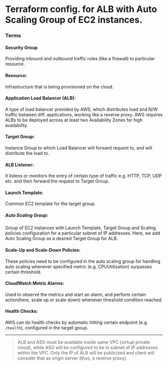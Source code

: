 # Terraform config. for ALB with Auto Scaling Group of EC2 instances. 


### Terms
#### Security Group
 Providing inbound and outbound traffic rules (like a firewall) to particular resource.
#### Resource: 
Infrastructure that is being provisioned on the cloud.
#### Application Load Balancer (ALB): 
A type of load balancer provided by AWS, which distributes load and N/W traffic between diff. applications, working like a reverse proxy. AWS requires ALBs to be deployed across at least two Availability Zones for high availability.
#### Target Group: 
 Instance Group to which Load Balancer will forward request to, and will distribute the load to.
####  ALB Listener: 
It listens or monitors the entry of certain type of traffic e.g. HTTP, TCP, UDP etc. and then forward the request to Target Group.
#### Launch Template:
 Common EC2 template for the target group.
##### Auto Scaling Group: 
Group of EC2 instances with Launch Template, Target Group and Scaling policies configuration for a particular subnet of IP addresses. Here, we add Auto Scaling Group as a desired Target Group for ALB.
#### Scale-Up and Scale-Down Policies: 
 These policies need to be configured in the auto scaling group for handling auto scaling whenever specified metric (e.g. CPUUtilization) surpasses certain threshold.
#### CloudWatch Metric Alarms: 
Used to observe the metrics and start an alarm, and perform certain action(here, scale up or scale down) whenever threshold condition reached.
#### Health Checks:
 AWS can do health checks by automatic hitting certain endpoint (e.g. `/health`), configured in the target group.

---

> ALB and ASG must be available inside same VPC (virtual private cloud), while ASG will be configured to be in subnet of IP addresses within the VPC. Only the IP of ALB will be publicized and client will consider that as origin server (thus, a reverse proxy).

